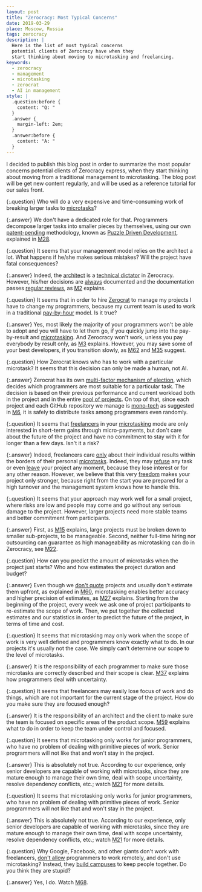 ```yaml
---
layout: post
title: "Zerocracy: Most Typical Concerns"
date: 2019-03-29
place: Moscow, Russia
tags: zerocracy
description: |
  Here is the list of most typical concerns
  potential clients of Zerocracy have when they
  start thinking about moving to microtasking and freelancing.
keywords:
  - zerocracy
  - management
  - microtasking
  - zerocrat
  - AI in management
style: |
  .question:before {
    content: "Q: "
  }
  .answer {
    margin-left: 2em;
  }
  .answer:before {
    content: "A: "
  }
---
```


<!-- this most migrated here from zerocracy.com -->

I decided to publish this blog post in order to summarize the most
popular concerns potential clients of Zerocracy express, when they
start thinking about moving from a traditional management to microtasking.
The blog post will be get new content regularly, and will be used
as a reference tutorial for our sales front.

<!--more-->

{:.question}
Who will do a very expensive and time-consuming work of breaking
larger tasks to [microtasks](https://www.yegor256.com/2017/11/28/microtasking.html)?

{:.answer}
We don't have a dedicated role for that.
Programmers decompose larger tasks into smaller pieces
by themselves, using our own
[patent-pending](http://www.google.com/patents/US20120023476) methodology,
known as [Puzzle Driven Development](https://www.yegor256.com/2010/03/04/pdd.html),
explained in
[M28](https://www.youtube.com/watch?v=LmSaC_OjIbQ).

{:.question}
It seems that your management model relies on the architect a lot. What
happens if he/she makes serious mistakes? Will the project have fatal
consequences?

{:.answer}
Indeed, the
[architect](https://www.yegor256.com/2014/10/12/who-is-software-architect.html) is a
[technical dictator](https://www.yegor256.com/2016/07/21/convince-me.html)
in Zerocracy.
However, his/her decisions are
[always](https://www.yegor256.com/2019/01/15/what-if-architect-is-wrong.html)
documented and the documentation passes
[regular reviews](https://www.yegor256.com/2014/12/18/independent-technical-reviews.html),
as [M2](https://www.youtube.com/watch?v=PYq05UAwzNk)
explains.

{:.question}
It seems that in order to hire
[Zerocrat](https://www.yegor256.com/2018/03/21/zerocracy-announcement.html) to manage my projects I have
to change my programmers, because my current team is used to work
in a traditional [pay-by-hour](https://www.yegor256.com/2015/07/21/hourly-pay-modern-slavery.html)
model. Is it true?

{:.answer}
Yes, most likely the majority of your programmers won't be able to adopt
and you will have to let them go, if you quickly jump into the pay-by-result
and [microtasking](https://www.yegor256.com/2017/11/28/microtasking.html).
And Zerocracy won't work, unless you pay everybody
by result only, as [M3](https://www.youtube.com/watch?v=CZ_Bhg4vW58) explains.
However, you may save some of your best developers,
if you transition slowly, as [M62](https://www.youtube.com/watch?v=0mOn9MvuMzU)
and [M35](https://www.youtube.com/watch?v=dAgRUtR3LQg) suggest.

{:.question}
How Zerocrat knows who has to work with a particular microtask? It seems
that this decision can only be made a human, not AI.

{:.answer}
Zerocrat has its own [multi-factor mechanism of election](http://www.zerocracy.com/policy.html#3),
which decides which programmers are most suitable for a particular task. The decision
is based on their previous performance and
current workload both in the project and in the entire [pool of projects](https://www.0crat.com/board).
On top of that, since each project and each GitHub repository we manage is
[mono-tech](https://www.yegor256.com/2018/09/05/monolithic-repositories.html)
as suggested in [M6](https://www.youtube.com/watch?v=zljJpADEf_E),
it is safely to distribute tasks among programmers even randomly.

{:.question}
It seems that [freelancers](https://www.youtube.com/watch?v=1OFgf8XYI2A) in your
[microtasking](https://www.yegor256.com/2017/11/28/microtasking.html) mode are only interested
in short-term gains through micro-payments, but don't care about the future
of the project and have no commitment to stay with it for longer than a few days.
Isn't it a risk?

{:.answer}
Indeed, freelancers care [only](https://www.yegor256.com/2014/04/13/no-obligations-principle.html)
about their individual results within
the borders of their personal
[microtasks](https://www.yegor256.com/2017/11/28/microtasking.html).
Indeed, they may [refuse](http://www.zerocracy.com/policy.html#6)
any task or even [leave](http://www.zerocracy.com/policy.html#35) your project any moment,
because they lose interest or for any other reason.
However, we believe that this very [freedom](https://www.youtube.com/watch?v=6CPOHvyyY2I)
makes your project only stronger,
because right from the start you are prepared for a high turnover and
the management system knows how to handle this.

{:.question}
It seems that your approach may work well for a small project, where
risks are low and people may come and go without any serious damage
to the project. However, larger projects need more stable teams
and better commitment from participants.

{:.answer}
First, as [M15](https://www.youtube.com/watch?v=IqnbG826Oyc) explains,
large projects must be broken down to smaller sub-projects, to be manageable.
Second, neither full-time hiring nor outsourcing can guarantee
as high manageability as microtasking can do in Zerocracy, see
[M22](https://www.youtube.com/watch?v=GozQCUH2D0I).

{:.question}
How can you predict the amount of microtasks when the project
just starts? Who and how estimates the project duration and budget?

{:.answer}
Even though we [don't quote](https://www.yegor256.com/2015/06/02/how-to-estimate-software-cost.html)
projects and usually don't estimate
them upfront, as explained in [M60](https://www.youtube.com/watch?v=j5uXrY2gttA),
microtasking enables better accuracy and higher precision of estimates,
as [M27](https://www.youtube.com/watch?v=1rmZN3r5SWg) explains. Starting
from the beginning of the project, every week we ask one
of project participants to re-estimate the scope of work. Then,
we put together the collected estimates and our statistics in order
to predict the future of the project, in terms of time and cost.

{:.question}
It seems that microtasking may only work when the scope of work
is very well defined and programmers know exactly what to do. In our
projects it's usually not the case. We simply can't determine our
scope to the level of microtasks.

{:.answer}
It is the responsibility of each programmer to make sure those
microtasks are correctly described and their scope is clear.
[M37](https://www.youtube.com/watch?v=z59jkRAeBDg) explains
how programmers deal with uncertainty.

{:.question}
It seems that freelancers may easily lose focus of work and do
things, which are not important for the current stage of the project.
How do you make sure they are focused enough?

{:.answer}
It is the responsibility of an architect and the client to make
sure the team is focused on specific areas of the product scope.
[M59](https://www.youtube.com/watch?v=w3HwEtFU2wo) explains
what to do in order to keep the team under control and focused.

{:.question}
It seems that microtasking only works for junior programmers, who
have no problem of dealing with primitive pieces of work. Senior
programmers will not like that and won't stay in the project.

{:.answer}
This is absolutely not true. According to our experience, only senior
developers are capable of working with microtasks, since they are
mature enough to manage their own time, deal with scope uncertainty,
resolve dependency conflicts, etc.; watch [M21](https://www.youtube.com/watch?v=1pHUx-ISrS8)
for more details.

{:.question}
It seems that microtasking only works for junior programmers, who
have no problem of dealing with primitive pieces of work. Senior
programmers will not like that and won't stay in the project.

{:.answer}
This is absolutely not true. According to our experience, only senior
developers are capable of working with microtasks, since they are
mature enough to manage their own time, deal with scope uncertainty,
resolve dependency conflicts, etc.; watch [M21](https://www.youtube.com/watch?v=1pHUx-ISrS8)
for more details.

{:.question}
Why Google, Facebook, and other giants don't work with
freelancers, [don't allow](https://scottberkun.com/2014/famous-programmer-leaves-google-because-of-remote-work-ban/)
programmers to work remotely,
and don't use microtasking? Instead, they [build campuses](https://techcrunch.com/2018/12/17/google-new-york-campus/)
to keep people together. Do you think they are stupid?

{:.answer}
Yes, I do. Watch [M68](https://www.youtube.com/watch?v=XQQoaBZEs38).


